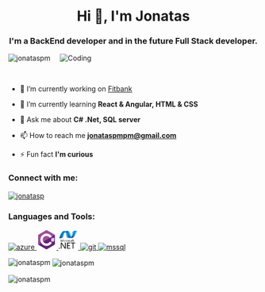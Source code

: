 <h1 align="center">Hi 👋, I'm Jonatas</h1>
<h3 align="center">I'm a BackEnd developer and in the future Full Stack developer.</h3>
<img align="right" alt="Coding" width="400" src="https://media1.giphy.com/media/qgQUggAC3Pfv687qPC/giphy.gif?cid=ecf05e478d2a5nfei8a5zp11rs4p04ucpji2q9sx7g3iq1gk&rid=giphy.gif&ct=g">

<p align="left"> <img src="https://komarev.com/ghpvc/?username=jonataspm&label=Profile%20views&color=0e75b6&style=flat" alt="jonataspm" /> </p>

<p align="left"> <a href="https://twitter.com/" target="blank"><img src="https://img.shields.io/twitter/follow/?logo=twitter&style=for-the-badge" alt="" /></a> </p>

- 🔭 I’m currently working on [Fitbank](https://fitbank.com.br/)

- 🌱 I’m currently learning **React & Angular, HTML & CSS**

- 💬 Ask me about **C# .Net, SQL server**

- 📫 How to reach me **jonataspmpm@gmail.com**

- ⚡ Fun fact **I'm curious**

<h3 align="left">Connect with me:</h3>
<p align="left">
<a href="https://linkedin.com/in/jonatasp" target="blank"><img align="center" src="https://raw.githubusercontent.com/rahuldkjain/github-profile-readme-generator/master/src/images/icons/Social/linked-in-alt.svg" alt="jonatasp" height="30" width="40" /></a>
</p>

<h3 align="left">Languages and Tools:</h3>
<p align="left"> <a href="https://azure.microsoft.com/en-in/" target="_blank" rel="noreferrer"> <img src="https://www.vectorlogo.zone/logos/microsoft_azure/microsoft_azure-icon.svg" alt="azure" width="40" height="40"/> </a> <a href="https://www.w3schools.com/cs/" target="_blank" rel="noreferrer"> <img src="https://raw.githubusercontent.com/devicons/devicon/master/icons/csharp/csharp-original.svg" alt="csharp" width="40" height="40"/> </a> <a href="https://dotnet.microsoft.com/" target="_blank" rel="noreferrer"> <img src="https://raw.githubusercontent.com/devicons/devicon/master/icons/dot-net/dot-net-original-wordmark.svg" alt="dotnet" width="40" height="40"/> </a> <a href="https://git-scm.com/" target="_blank" rel="noreferrer"> <img src="https://www.vectorlogo.zone/logos/git-scm/git-scm-icon.svg" alt="git" width="40" height="40"/> </a> <a href="https://www.microsoft.com/en-us/sql-server" target="_blank" rel="noreferrer"> <img src="https://www.svgrepo.com/show/303229/microsoft-sql-server-logo.svg" alt="mssql" width="40" height="40"/> </a> </p>

<article>
<p><img align="left" src="https://github-readme-stats.vercel.app/api/top-langs?username=jonataspm&show_icons=true&locale=en&layout=compact&theme=dracula" alt="jonataspm" /></p>

<p>&nbsp;<img align="center" src="https://github-readme-stats.vercel.app/api?username=jonataspm&show_icons=true&locale=en" alt="jonataspm" /></p>

<p><img align="center" src="https://github-readme-streak-stats.herokuapp.com/?user=jonataspm&" alt="jonataspm" /></p>
</article>
